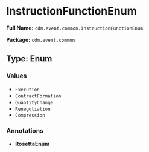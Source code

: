 # InstructionFunctionEnum

**Full Name:** `cdm.event.common.InstructionFunctionEnum`

**Package:** `cdm.event.common`

## Type: Enum

### Values

- `Execution`
- `ContractFormation`
- `QuantityChange`
- `Renegotiation`
- `Compression`
### Annotations

- **RosettaEnum**

